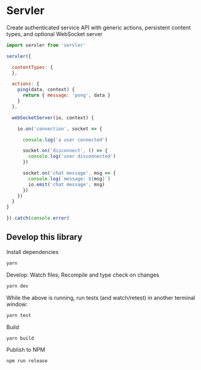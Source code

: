 # Servler

Create authenticated service API with generic actions, persistent content types, and optional WebSocket server

```js
import servler from 'servler'

servler({

  contentTypes: {
  },

  actions: {
    ping(data, context) {
      return { message: 'pong', data }
    }
  },

  webSocketServer(io, context) {

    io.on('connection', socket => {

      console.log('a user connected')

      socket.on('disconnect', () => {
        console.log('user disconnected')
      })

      socket.on('chat message', msg => {
        console.log(`message: ${msg}`)
        io.emit('chat message', msg)
      })
    })
  }
}

}).catch(console.error)
```

## Develop this library

Install dependencies

```sh
yarn
```

Develop: Watch files; Recompile and type check on changes

```sh
yarn dev
```

While the above is running, run tests (and watch/retest) in another terminal window:

```sh
yarn test
```

Build

```sh
yarn build
```

Publish to NPM

```sh
npm run release
```
